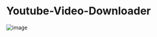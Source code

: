 # Youtube-Video-Downloader
![image](https://github.com/aasthajainnmh/Youtube-Video-Downloader/assets/127213912/e6c4f629-cc37-44a7-9d76-58788b305a95)
